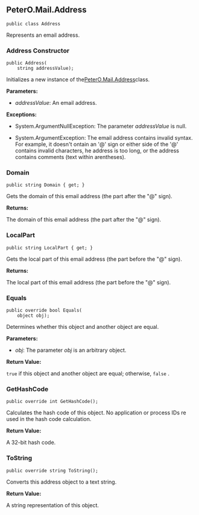 ## PeterO.Mail.Address

    public class Address

Represents an email address.

### Address Constructor

    public Address(
        string addressValue);

Initializes a new instance of the[PeterO.Mail.Address](PeterO.Mail.Address.md)class.

<b>Parameters:</b>

 * <i>addressValue</i>: An email address.

<b>Exceptions:</b>

 * System.ArgumentNullException:
The parameter <i>addressValue</i>
is null.

 * System.ArgumentException:
The email address contains invalid syntax. For example, it doesn't ontain an '@' sign or either side of the '@' contains invalid characters, he address is too long, or the address contains comments (text within arentheses).

### Domain

    public string Domain { get; }

Gets the domain of this email address (the part after the "@" sign).

<b>Returns:</b>

The domain of this email address (the part after the "@" sign).

### LocalPart

    public string LocalPart { get; }

Gets the local part of this email address (the part before the "@" sign).

<b>Returns:</b>

The local part of this email address (the part before the "@" sign).

### Equals

    public override bool Equals(
        object obj);

Determines whether this object and another object are equal.

<b>Parameters:</b>

 * <i>obj</i>: The parameter <i>obj</i>
is an arbitrary object.

<b>Return Value:</b>

 `
        true
      ` if this object and another object are equal; otherwise, `
        false
      ` .

### GetHashCode

    public override int GetHashCode();

Calculates the hash code of this object. No application or process IDs re used in the hash code calculation.

<b>Return Value:</b>

A 32-bit hash code.

### ToString

    public override string ToString();

Converts this address object to a text string.

<b>Return Value:</b>

A string representation of this object.
